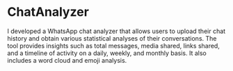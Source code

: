 # ChatAnalyzer
I developed a WhatsApp chat analyzer that allows users to upload their chat history and obtain various statistical analyses of their conversations. The tool provides insights such as total messages, media shared, links shared, and a timeline of activity on a daily, weekly, and monthly basis. It also includes a word cloud and emoji analysis.
